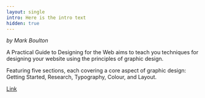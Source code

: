 ```yaml
---
layout: single
intro: Here is the intro text
hidden: true
---
```

_by Mark Boulton_

A Practical Guide to Designing for the Web aims to teach you techniques for designing your website using the principles of graphic design.
  
Featuring five sections, each covering a core aspect of graphic design: Getting Started, Research, Typography, Colour, and Layout.

[Link](http://designingfortheweb.co.uk/ "Designing for the web")